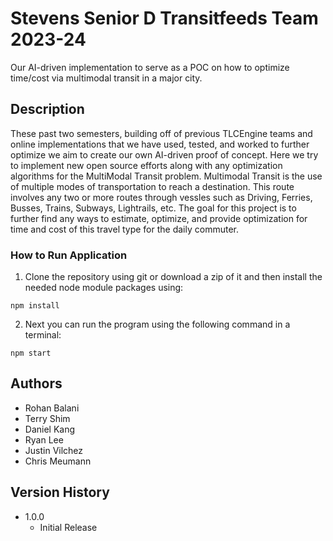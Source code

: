# Stevens Senior D Transitfeeds Team 2023-24

Our AI-driven implementation to serve as a POC on how to 
optimize time/cost via multimodal transit in a major city.

## Description

These past two semesters, building off of previous TLCEngine teams and online implementations that we have used, tested, and worked to further optimize we aim to create our own AI-driven proof of concept. Here we try to implement new open source efforts along with any optimization algorithms for the MultiModal Transit problem. Multimodal Transit is the use of multiple modes of transportation to reach a destination. This route involves any two or more routes through vessles such as Driving, Ferries, Busses, Trains, Subways, Lightrails, etc. The goal for this project is to further find any ways to estimate, optimize, and provide optimization for time and cost of this travel type for the daily commuter. 

### How to Run Application

1. Clone the repository using git or download a zip of it and then install the needed node module packages using:
```
npm install
```

2. Next you can run the program using the following command in a terminal:
```
npm start
```

## Authors

 * Rohan Balani
 * Terry Shim
 * Daniel Kang
 * Ryan Lee
 * Justin Vilchez
 * Chris Meumann

## Version History

* 1.0.0
    * Initial Release
